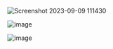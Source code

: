 ![Screenshot 2023-09-09 111430](https://github.com/Jagadeesh-JD/simplyFI-Assignment/assets/112766062/6797ae18-8395-42cb-b2a2-ec895e03f290)

![image](https://github.com/Jagadeesh-JD/simplyFI-Assignment/assets/112766062/ebc7a539-0d77-47fd-ab6f-eb4227cab8b7)


![image](https://github.com/Jagadeesh-JD/simplyFI-Assignment/assets/112766062/26c71b1f-386a-4521-88ec-1a20d2fe03fd)


